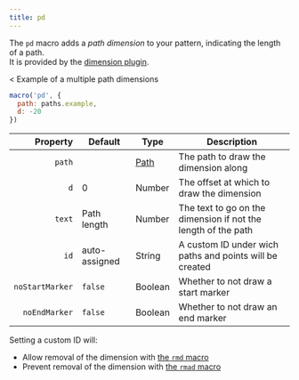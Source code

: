 ```yaml
---
title: pd
---
```


The `pd` macro adds a *path dimension* to your pattern, indicating the length of a path.  
It is provided by the [dimension plugin](/reference/plugins/dimension/).

<Example part="path_length"><
Example of a multiple path dimensions
</Example>

```js
macro('pd', {
  path: paths.example,
  d: -20
})
```

| Property        | Default | Type                | Description | 
|----------------:|---------|---------------------|-------------|
| `path`          |         | [Path](/reference/api/path)   | The path to draw the dimension along |
| `d`             | 0       | Number              | The offset at which to draw the dimension |
| `text`          | Path length | Number          | The text to go on the dimension if not the length of the path |
| `id`            | auto-assigned | String | A custom ID under wich paths and points will be created |
| `noStartMarker` | `false` | Boolean             | Whether to not draw a start marker |
| `noEndMarker`   | `false` | Boolean             | Whether to not draw an end marker |

<Note>

Setting a custom ID will:

 - Allow removal of the dimension with [the `rmd` macro](/reference/macros/rmd)
 - Prevent removal of the dimension with [the `rmad` macro](/reference/macros/rmad/) 

</Note>


